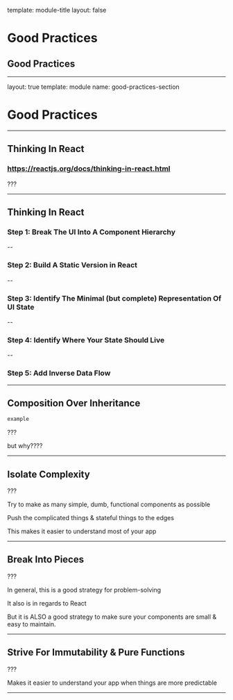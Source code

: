 
template: module-title
layout: false

# Good Practices
## Good Practices

---

layout: true
template: module
name: good-practices-section

# Good Practices

---

## Thinking In React

### https://reactjs.org/docs/thinking-in-react.html

???

---

## Thinking In React

### Step 1: Break The UI Into A Component Hierarchy

--

### Step 2: Build A Static Version in React

--

### Step 3: Identify The Minimal (but complete) Representation Of UI State

--

### Step 4: Identify Where Your State Should Live

--

### Step 5: Add Inverse Data Flow

---

## Composition Over Inheritance

```javascript
example
```
???

but why????

---

## Isolate Complexity

???

Try to make as many simple, dumb, functional components as possible

Push the complicated things & stateful things to the edges

This makes it easier to understand most of your app

---

## Break Into Pieces

???

In general, this is a good strategy for problem-solving

It also is in regards to React

But it is ALSO a good strategy to make sure your components are small & easy to maintain.

---

## Strive For Immutability & Pure Functions

???

Makes it easier to understand your app when things are more predictable

---
